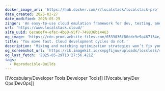 ```yaml
---
docker_image_url: 'https://hub.docker.com/r/localstack/localstack-pro'
date_created: 2025-03-27
date_modified: 2025-05-29
zinger: 'An easy-to-use cloud emulation framework for dev, testing, and experimentation!'
url: 'https://www.localstack.cloud/'
site_uuid: 6eca0ef4-efac-4b68-95f7-749836b14483
og_image: 'https://cdn.prod.website-files.com/6539036f80ddc9e9a467134e/682b59c02d07b091f3fee467_localstack_general_og.png'
title: 'You move fast. Cloud development cycles do not.'
description: 'Mixing and matching optimization strategies won’t fix your slow development loop. LocalStack streamlines your feedback loop, bringing the cloud directly to your laptop. Same production behavior. Faster feedback. Fully under your control.'
og_screenshot_url: 'https://ik.imagekit.io/xvpgfijuw/uploads/lossless/screenshots/20250529_Local_Stack_og_screenshot.jpeg'
og_last_fetch: '2025-05-29T13:27:56.421Z'
tags:
  - Reproducible-Builds
---
```


[[Vocabulary/Developer Tools|Developer Tools]]
[[Vocabulary/Dev Ops|DevOps]]